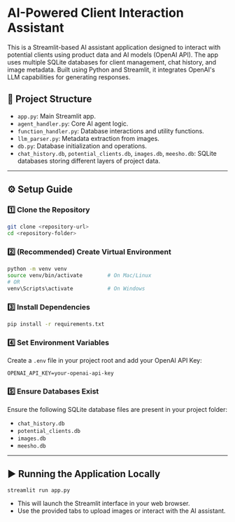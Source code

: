 # AI-Powered Client Interaction Assistant

This is a Streamlit-based AI assistant application designed to interact with potential clients using product data and AI models (OpenAI API). The app uses multiple SQLite databases for client management, chat history, and image metadata. Built using Python and Streamlit, it integrates OpenAI's LLM capabilities for generating responses.


## 📂 Project Structure

- `app.py`: Main Streamlit app.
- `agent_handler.py`: Core AI agent logic.
- `function_handler.py`: Database interactions and utility functions.
- `llm_parser.py`: Metadata extraction from images.
- `db.py`: Database initialization and operations.
- `chat_history.db`, `potential_clients.db`, `images.db`, `meesho.db`: SQLite databases storing different layers of project data.

---

## ⚙️ Setup Guide

### 1️⃣ Clone the Repository

```bash
git clone <repository-url>
cd <repository-folder>
```

### 2️⃣ (Recommended) Create Virtual Environment

```bash
python -m venv venv
source venv/bin/activate        # On Mac/Linux
# OR
venv\Scripts\activate           # On Windows
```

### 3️⃣ Install Dependencies

```bash
pip install -r requirements.txt
```

### 4️⃣ Set Environment Variables

Create a `.env` file in your project root and add your OpenAI API Key:

```
OPENAI_API_KEY=your-openai-api-key
```

### 5️⃣ Ensure Databases Exist

Ensure the following SQLite database files are present in your project folder:

- `chat_history.db`
- `potential_clients.db`
- `images.db`
- `meesho.db`

---

## ▶️ Running the Application Locally

```bash
streamlit run app.py
```

- This will launch the Streamlit interface in your web browser.
- Use the provided tabs to upload images or interact with the AI assistant.

